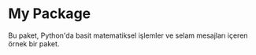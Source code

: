 # My Package

Bu paket, Python'da basit matematiksel işlemler ve selam mesajları içeren örnek bir paket.
